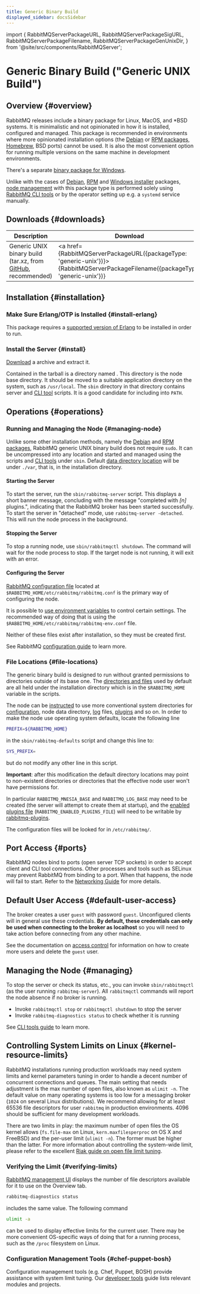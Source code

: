 ```yaml
---
title: Generic Binary Build
displayed_sidebar: docsSidebar
---
```

<!--
Copyright (c) 2005-2025 Broadcom. All Rights Reserved. The term "Broadcom" refers to Broadcom Inc. and/or its subsidiaries.

All rights reserved. This program and the accompanying materials
are made available under the terms of the under the Apache License,
Version 2.0 (the "License”); you may not use this file except in compliance
with the License. You may obtain a copy of the License at

https://www.apache.org/licenses/LICENSE-2.0

Unless required by applicable law or agreed to in writing, software
distributed under the License is distributed on an "AS IS" BASIS,
WITHOUT WARRANTIES OR CONDITIONS OF ANY KIND, either express or implied.
See the License for the specific language governing permissions and
limitations under the License.
-->

import {
  RabbitMQServerPackageURL,
  RabbitMQServerPackageSigURL,
  RabbitMQServerPackageFilename,
  RabbitMQServerPackageGenUnixDir,
} from '@site/src/components/RabbitMQServer';

# Generic Binary Build ("Generic UNIX Build")

## Overview {#overview}

RabbitMQ releases include a binary package for Linux, MacOS, and *BSD systems.
It is minimalistic and not opinionated in how it is installed, configured and managed.
This package is recommended in environments where more opinionated installation options
(the [Debian](./install-debian) or [RPM packages](./install-rpm), [Homebrew](./install-homebrew), BSD ports) cannot be used.
It is also the most convenient option for running multiple versions on the same machine
in development environments.

There's a separate [binary package for Windows](./install-windows-manual).

Unlike with the cases of [Debian](./install-debian), [RPM](./install-rpm) and [Windows installer](./install-windows) packages,
[node management](#managing-node) with this package type is performed solely using
[RabbitMQ CLI tools](./cli) or by the operator setting up e.g. a `systemd` service manually.

## Downloads {#downloads}

| Description | Download | Signature |
|-------------|----------|-----------|
| Generic UNIX binary build (tar.xz, from <a href="https://github.com/rabbitmq/rabbitmq-server/releases">GitHub</a>, recommended) | <a href={RabbitMQServerPackageURL({packageType: 'generic-unix'})}>{RabbitMQServerPackageFilename({packageType: 'generic-unix'})}</a> | <a href={RabbitMQServerPackageSigURL({packageType: 'generic-unix'})}>Signature</a> |

## Installation {#installation}

### Make Sure Erlang/OTP is Installed {#install-erlang}

This package requires a [supported version of Erlang](./which-erlang) to be installed
in order to run.

### Install the Server {#install}

[Download](#downloads) a <code><RabbitMQServerPackageFilename packageType='generic-unix'/></code> archive and extract it.

Contained in the tarball is a directory named <code><RabbitMQServerPackageGenUnixDir/></code>. This directory is the node base directory. It should be
moved to a suitable application directory on the system, such as `/usr/local`.
The `sbin` directory in that directory contains server and [CLI tool](./cli) scripts.
It is a good candidate for including into `PATH`.


## Operations {#operations}

### Running and Managing the Node {#managing-node}

Unlike some other installation methods, namely the [Debian](./install-debian) and [RPM packages](./install-rpm), RabbitMQ
generic UNIX binary build does not require `sudo`. It can be uncompressed
into any location and started and managed using the scripts and [CLI tools](./cli) under `sbin`.
Default [data directory location](./relocate) will be under `./var`,
that is, in the installation directory.

#### Starting the Server

To start the server, run the `sbin/rabbitmq-server` script. This
displays a short banner message, concluding with the message
"completed with <i>[n]</i> plugins.", indicating that the
RabbitMQ broker has been started successfully.
To start the server in "detached" mode, use
`rabbitmq-server -detached`. This will run
the node process in the background.

#### Stopping the Server

To stop a running node, use `sbin/rabbitmqctl shutdown`. The command
will wait for the node process to stop. If the target node is not running,
it will exit with an error.

#### Configuring the Server

[RabbitMQ configuration file](./configure#configuration-files) located at `$RABBITMQ_HOME/etc/rabbitmq/rabbitmq.conf`
is the primary way of configuring the node.

It is possible to [use environment variables](./configure#customise-environment) to control certain settings.
The recommended way of doing that is using the `$RABBITMQ_HOME/etc/rabbitmq/rabbitmq-env.conf` file.

Neither of these files exist after installation, so they must be created first.

See RabbitMQ [configuration guide](./configure) to learn more.

### File Locations {#file-locations}

The generic binary build is designed to run without granted
permissions to directories outside of its base one. The [directories and files](./relocate) used by default are
all held under the installation directory <code><RabbitMQServerPackageGenUnixDir/></code>
which is in the `$RABBITMQ_HOME`
variable in the scripts.

The node can be [instructed](./relocate) to use more
conventional system directories for [configuration](./configure),
node data directory, [log](./logging) files, [plugins](./plugins) and so on.
In order to make the node use operating system defaults, locate the following line

```bash
PREFIX=${RABBITMQ_HOME}
```

in the `sbin/rabbitmq-defaults` script and
change this line to:

```bash
SYS_PREFIX=
```

but do not modify any other line in this script.

**Important**: after this modification the default directory
locations may point to non-existent directories or directories that the effective
node user won't have permissions for.

In particular `RABBITMQ_MNESIA_BASE` and
`RABBITMQ_LOG_BASE` may need to be created (the server will attempt to create them at startup), and the
[enabled plugins file](./plugins) (`RABBITMQ_ENABLED_PLUGINS_FILE`) will need
to be writable by [rabbitmq-plugins](./cli).

The configuration files will be looked for in `/etc/rabbitmq/`.


## Port Access {#ports}

RabbitMQ nodes bind to ports (open server TCP sockets) in order to accept client
and CLI tool connections. Other processes and tools such as SELinux may prevent
RabbitMQ from binding to a port. When that happens, the node will fail to start.
Refer to the [Networking Guide](./networking#ports) for more details.

## Default User Access {#default-user-access}

The broker creates a user `guest` with password
`guest`. Unconfigured clients will in general use these
credentials. <strong>By default, these credentials can only be
used when connecting to the broker as localhost</strong> so you
will need to take action before connecting from any other machine.

See the documentation on [access control](./access-control) for information on how to create more users and delete
the `guest` user.

## Managing the Node {#managing}

To stop the server or check its status, etc., you can invoke
`sbin/rabbitmqctl` (as the user running
`rabbitmq-server`). All `rabbitmqctl`
commands will report the node absence if no broker is running.

 * Invoke `rabbitmqctl stop` or `rabbitmqctl shutdown` to stop the server
 * Invoke `rabbitmq-diagnostics status` to check whether it is running

See [CLI tools guide](./cli) to learn more.


## Controlling System Limits on Linux {#kernel-resource-limits}

RabbitMQ installations running production workloads may need system
limits and kernel parameters tuning in order to handle a decent number of
concurrent connections and queues. The main setting that needs adjustment
is the max number of open files, also known as `ulimit -n`.
The default value on many operating systems is too low for a messaging
broker (`1024` on several Linux distributions). We recommend allowing
for at least 65536 file descriptors for user `rabbitmq` in
production environments. 4096 should be sufficient for many development
workloads.

There are two limits in play: the maximum number of open files the OS kernel
allows (`fs.file-max` on Linux, `kern.maxfilesperproc` on OS X and FreeBSD) and the per-user limit (`ulimit -n`).
The former must be higher than the latter.
For more information about controlling the system-wide limit,
please refer to the excellent [Riak guide on open file limit tuning](https://github.com/basho/basho_docs/blob/master/content/riak/kv/2.2.3/using/performance/open-files-limit.md).

### Verifying the Limit {#verifying-limits}

[RabbitMQ management UI](./management) displays the number of file descriptors available for it to use on the Overview tab.

```bash
rabbitmq-diagnostics status
```

includes the same value. The following command

```bash
ulimit -a
```

can be used to display effective limits for the current user. There may be more convenient
OS-specific ways of doing that for a running process, such as the `/proc` filesystem on Linux.

### Configuration Management Tools {#chef-puppet-bosh}

Configuration management tools (e.g. Chef, Puppet, BOSH) provide assistance
with system limit tuning. Our [developer tools](/client-libraries/devtools) guide
lists relevant modules and projects.

